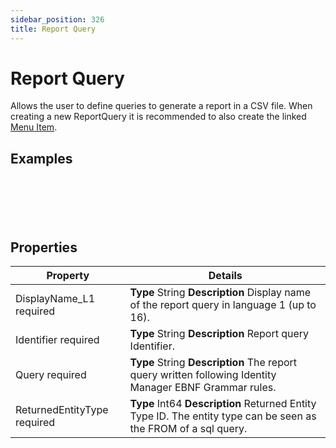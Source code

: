 ```yaml
---
sidebar_position: 326
title: Report Query
---
```


# Report Query

Allows the user to define queries to generate a report in a CSV file. When creating a new ReportQuery it is recommended to also create the linked [Menu Item](../../user-interface/menuitem/index "Menu Item").

## Examples

```
    

    

    

```
## Properties

| Property | Details |
| --- | --- |
| DisplayName\_L1 required | **Type**  String  **Description** Display name of the report query in language 1 (up to 16). |
| Identifier required | **Type**  String  **Description** Report query Identifier. |
| Query required | **Type**  String  **Description** The report query written following Identity Manager EBNF Grammar rules. |
| ReturnedEntityType required | **Type**  Int64  **Description** Returned Entity Type ID. The entity type can be seen as the FROM of a sql query. |